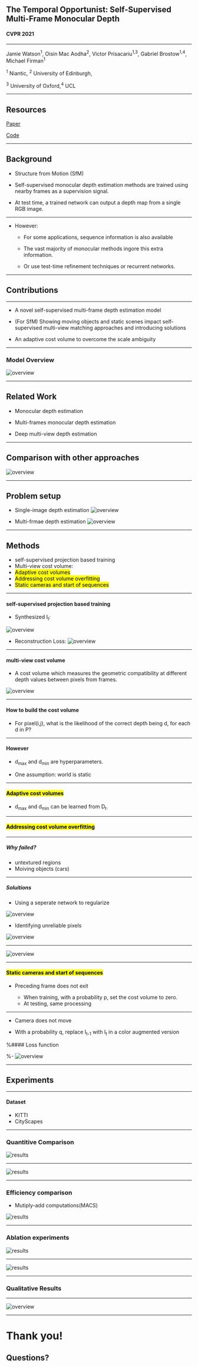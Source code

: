 
## The Temporal Opportunist: Self-Supervised Multi-Frame Monocular Depth

#### CVPR 2021

---

Jamie Watson<sup>1</sup>, Oisin Mac Aodha<sup>2</sup>, Victor Prisacariu<sup>1,3</sup>, Gabriel Brostow<sup>1,4</sup>, Michael Firman<sup>1</sup>

<sup>1</sup> Niantic, <sup>2</sup> University of Edinburgh,

<sup>3</sup> University of Oxford,<sup>4</sup> UCL

---

## Resources

[Paper](https://arxiv.org/pdf/2104.14540.pdf)

[Code](https://github.com/nianticlabs/manydepth)


---

## Background

- Structure from Motion (SfM)

- Self-supervised monocular depth estimation methods are trained using nearby frames as a supervision signal.

- At test time, a trained network can output a depth map from a single RGB image.

---

- However:

  * For some applications, sequence information is also available

  * The vast majority of monocular methods ingore this extra information.

  * Or use test-time refinement techniques or recurrent networks.


---

## Contributions

---

* A novel self-supervised multi-frame depth estimation model

* (For SfM) Showing moving objects and static scenes impact self-supervised multi-view matching approaches and introducing solutions

* An adaptive cost volume to overcome the scale ambiguity 

---

### Model Overview

![overview](assets/overview.png)<!-- .element height="100%" width="100%" -->

---

## Related Work

* Monocular depth estimation

* Multi-frames monocular depth estimation

* Deep multi-view depth estimation

---

## Comparison with other approaches 

![overview](assets/table1.png)<!-- .element height="80%" width="80%" -->

---

## Problem setup


* Single-image depth estimation
![overview](assets/eq1.png)<!-- .element height="70%" width="60%" -->

* Multi-frmae depth estimation
![overview](assets/eq2.png)<!-- .element height="60%" width="60%" -->

---

## Methods

- self-supervised projection based training
- Multi-view cost volume:
- <mark>Adaptive cost volumes </mark>
- <mark>Addressing cost volume overfitting</mark>
- <mark>Static cameras and start of sequences</mark>


---

####  self-supervised projection based training

* Synthesized I<sub>t</sub>:

![overview](assets/eq3.png)<!-- .element height="70%" width="60%" -->

* Reconstruction Loss:
![overview](assets/eq4.png)<!-- .element height="60%" width="60%" -->

---

####  multi-view cost volume

* A cost volume which measures the geometric compatibility at different depth values between pixels from frames. 

![overview](assets/overview.png)<!-- .element height="100%" width="100%" -->


---

#### How to build the cost volume

* For pixel(i,j), what is the likelihood of the correct depth being d, for each d in P?



---

#### However

* d<sub>max</sub> and d<sub>min</sub> are hyperparameters.

* One assumption: world is static 

---

####  <mark>Adaptive cost volumes </mark>


* d<sub>max</sub> and d<sub>min</sub> can be learned from D<sub>t</sub>.


---

#### <mark>Addressing cost volume overfitting</mark>

---

##### Why failed?

* untextured regions
* Moiving objects (cars) 


---

##### Soluitions

* Using a seperate network to regularize

![overview](assets/eq5.png)<!-- .element height="70%" width="60%" -->

* Identifying unreliable pixels

![overview](assets/eq6.png)<!-- .element height="60%" width="60%" -->



---

![overview](assets/figure3.png)<!-- .element height="100%" width="100%" -->

---

#### <mark>Static cameras and start of sequences</mark>


* Preceding frame does not exit

    * When training, with a probability p, set the cost volume to zero.
    * At testing, same processing

---

* Camera does not move

* With a probability q, replace I<sub>t-1</sub> with I<sub>t</sub> in a color augmented version



%#### Loss function

%- ![overview](assets/eq10.png)<!-- .element height="100%" width="100%" -->

---


## Experiments

---

#### Dataset

- KITTI
- CityScapes


---

### Quantitive Comparison

![results](assets/table2.png)<!-- .element height="100%" width="100%" -->

---

![results](assets/table3.png)<!-- .element height="100%" width="100%" -->


---

### Efficiency comparison

* Mutiply-add computations(MACS)

![results](assets/figure5.png)<!-- .element height="100%" width="60%" -->

---


### Ablation experiments

![results](assets/table4.png)<!-- .element height="100%" width="100%" -->

---

![results](assets/table5.png)<!-- .element height="100%" width="100%" -->

---

### Qualitative Results

---

![overview](assets/comparison.png)<!-- .element height="100%" width="100%" -->

---

# Thank you! 

## Questions?
